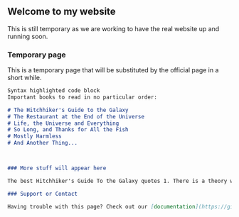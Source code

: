 ## Welcome to my website

This is still temporary as we are working to have the real website up and running soon.

### Temporary page

This is a temporary page that will be substituted by the official page in a short while.

```markdown
Syntax highlighted code block
Important books to read in no particular order:

# The Hitchhiker's Guide to the Galaxy
# The Restaurant at the End of the Universe
# Life, the Universe and Everything
# So Long, and Thanks for All the Fish
# Mostly Harmless
# And Another Thing...



### More stuff will appear here

The best Hitchhiker's Guide To the Galaxy quotes 1. There is a theory which states that if ever anyone discovers exactly what the Universe is for and why it is here, it will instantly disappear and be replaced by something even more bizarre and inexplicable. There is another theory which states that this has already happened.

### Support or Contact

Having trouble with this page? Check out our [documentation](https://github.com/max977/homepage/edit/gh-pages/index.md) or [contact support](https://support.github.com/contact) and we’ll help you sort it out.
